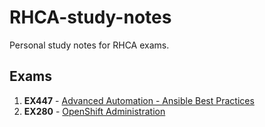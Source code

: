 # RHCA-study-notes
Personal study notes for RHCA exams.

## Exams

1. **EX447** - [Advanced Automation - Ansible Best Practices](https://github.com/alephgamma/RHCA-study-notes/blob/main/1_EX447_study_notes.md)
2. **EX280** - [OpenShift Administration](https://github.com/alephgamma/RHCA-study-notes/blob/main/2_EX280_study_notes.md)
